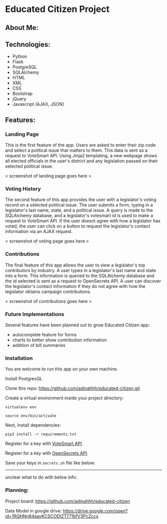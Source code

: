 # Educated Citizen Project

## About Me:

## Technologies:
* Python
* Flask
* PostgreSQL
* SQLAlchemy
* HTML
* XML
* CSS
* Bootstrap
* jQuery
* Javascript (AJAX, JSON)

## Features:

### Landing Page

This is the first feature of the app. Users are asked to enter their zip code and select a political issue that matters to them. This data is sent as a request to VoteSmart API. Using Jinja2 templating, a new webpage shows all elected officials in the user's district and any legislation passed on their selected political issue.

< screenshot of landing page goes here >

### Voting History

The second feature of this app provides the user with a legislator's voting record on a selected political issue. The user submits a form, typing in a legislator's last name, state, and a political issue. A query is made to the SQLAlchemy database, and a legislator's votesmart id is used to make a request to VoteSmart API. If the user doesnt agree with how a legislator has voted, the user can click on a button to request the legislator's contact information via an AJAX request.

< screenshot of voting page goes here >

### Contributions

The final feature of this app allows the user to view a legislator's top contributors by industry. A user types in a legislator's last name and state into a form. This information is queried to the SQLAlchemy database and the id selected is sent as a request to OpenSecrets API. A user can discover the legislator's contact information if they do not agree with how the legislator obtains campaign contributions.

< screenshot of contributions goes here >


### Future Implementations
Several features have been planned out to grow Educated Citizen app:
* autocomplete feature for forms
* charts to better show contribution information
* addition of bill summaries 

### Installation
You are welcome to run this app on your own machine.

Install PostgresQL 

Clone this repo:
https://github.com/adinahhh/educated-citizen.git

Create a virtual environment inside your project directory:

`virtualenv env`

`source env/bin/activate`

Next, install dependencies:

`pip3 install -r requirements.txt`

Register for a key with [VoteSmart API](https://votesmart.org/share/api#.XoNy3ZNKjBJ).

Register for a key with [OpenSecrets API](https://www.opensecrets.org/open-data/api).

Save your keys in `secrets.sh` file like below:

-------
unclear what to do with below info:

### **Planning:**
Project board: https://github.com/adinahhh/educated-citizen

Data Model in google drive: https://drive.google.com/open?id=1RQHNn84aayKCSCODIZT771bfV3PcZccs
